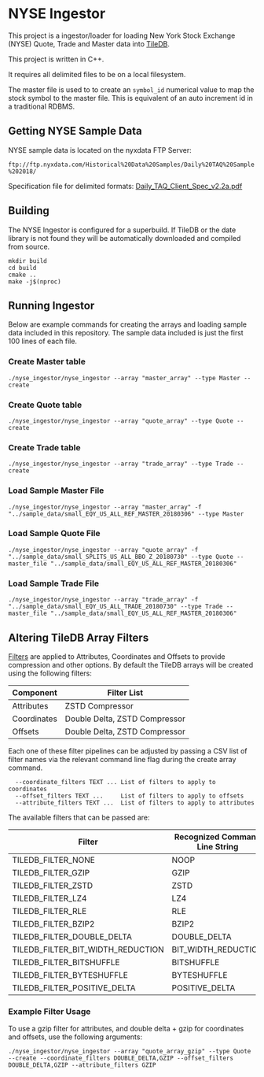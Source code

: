 # NYSE Ingestor

This project is a ingestor/loader for loading New York Stock Exchange (NYSE) Quote, Trade and Master data into [TileDB](https://github.com/TileDB-Inc/TileDB).

This project is written in C++.

It requires all delimited files to be on a local filesystem. 

The master file is used to to create an `symbol_id` numerical value to map the
stock symbol to the master file. This is equivalent of an auto increment id
in a traditional RDBMS.


## Getting NYSE Sample Data

NYSE sample data is located on the nyxdata FTP Server:

`ftp://ftp.nyxdata.com/Historical%20Data%20Samples/Daily%20TAQ%20Sample%202018/`

Specification file for delimited formats: [Daily_TAQ_Client_Spec_v2.2a.pdf](http://www.nyxdata.com/doc/247075) 

## Building

The NYSE Ingestor is configured for a superbuild. If TileDB or the date library
is not found they will be automatically downloaded and compiled from source.

```
mkdir build
cd build
cmake ..
make -j$(nproc)
```

## Running Ingestor

Below are example commands for creating the arrays and loading sample data included in this repository.
The sample data included is just the first 100 lines of each file.


### Create Master table

```
./nyse_ingestor/nyse_ingestor --array "master_array" --type Master --create
```

### Create Quote table

```
./nyse_ingestor/nyse_ingestor --array "quote_array" --type Quote --create
```

### Create Trade table

```
./nyse_ingestor/nyse_ingestor --array "trade_array" --type Trade --create
```

### Load Sample Master File

```
./nyse_ingestor/nyse_ingestor --array "master_array" -f "../sample_data/small_EQY_US_ALL_REF_MASTER_20180306" --type Master
```

### Load Sample Quote File

```
./nyse_ingestor/nyse_ingestor --array "quote_array" -f "../sample_data/small_SPLITS_US_ALL_BBO_Z_20180730" --type Quote --master_file "../sample_data/small_EQY_US_ALL_REF_MASTER_20180306"
```

### Load Sample Trade File

```
./nyse_ingestor/nyse_ingestor --array "trade_array" -f "../sample_data/small_EQY_US_ALL_TRADE_20180730" --type Trade --master_file "../sample_data/small_EQY_US_ALL_REF_MASTER_20180306"
```

## Altering TileDB Array Filters

[Filters](https://docs.tiledb.io/en/stable/tutorials/filters.html) are applied
to Attributes, Coordinates and Offsets to provide compression and other
options. By default the TileDB arrays will be created using the following
filters:

| Component | Filter List |
| --------- | ----------- |
| Attributes | ZSTD Compressor |
| Coordinates | Double Delta, ZSTD Compressor |
| Offsets | Double Delta, ZSTD Compressor |

Each one of these filter pipelines can be adjusted by passing a CSV list
of filter names via the relevant command line flag during the create array
command.

```
  --coordinate_filters TEXT ... List of filters to apply to coordinates
  --offset_filters TEXT ...     List of filters to apply to offsets
  --attribute_filters TEXT ...  List of filters to apply to attributes
```

The available filters that can be passed are:

| Filter | Recognized Command Line String |
| ------ | ------------------------------ |
| TILEDB_FILTER_NONE | NOOP |
| TILEDB_FILTER_GZIP | GZIP |
| TILEDB_FILTER_ZSTD | ZSTD |
| TILEDB_FILTER_LZ4 | LZ4 |
| TILEDB_FILTER_RLE | RLE |
| TILEDB_FILTER_BZIP2 | BZIP2 |
| TILEDB_FILTER_DOUBLE_DELTA | DOUBLE_DELTA |
| TILEDB_FILTER_BIT_WIDTH_REDUCTION | BIT_WIDTH_REDUCTION |
| TILEDB_FILTER_BITSHUFFLE | BITSHUFFLE |
| TILEDB_FILTER_BYTESHUFFLE | BYTESHUFFLE |
| TILEDB_FILTER_POSITIVE_DELTA | POSITIVE_DELTA |

### Example Filter Usage

To use a gzip filter for attributes, and double delta + gzip for coordinates and
offsets, use the following arguments:

```
./nyse_ingestor/nyse_ingestor --array "quote_array_gzip" --type Quote --create --coordinate_filters DOUBLE_DELTA,GZIP --offset_filters DOUBLE_DELTA,GZIP --attribute_filters GZIP
```

